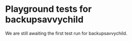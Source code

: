 # Playground tests for backupsavvychild
We are still awaiting the first test run for backupsavvychild.
